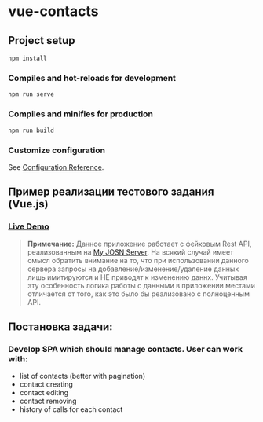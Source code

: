 # vue-contacts

## Project setup
```
npm install
```

### Compiles and hot-reloads for development
```
npm run serve
```

### Compiles and minifies for production
```
npm run build
```

### Customize configuration
See [Configuration Reference](https://cli.vuejs.org/config/).

## Пример реализации тестового задания  (Vue.js)
### [Live Demo]()
>**Примечание:**
Данное приложение работает с фейковым Rest API, реализованным на [My JOSN Server](https://my-json-server.typicode.com/). На всякий случай имеет смысл обратить внимание на то, что при использовании данного сервера запросы на добавление/изменение/удаление данных лишь имитируются и НЕ приводят к изменению даннх. Учитывая эту особенность логика работы с данными в приложении местами отличается от того, как это было бы реализовано с полноценным API.
## Постановка задачи:
### Develop SPA which should manage contacts. User can work with:
* list of contacts (better with pagination)
* contact creating
* contact editing
* contact removing
* history of calls for each contact